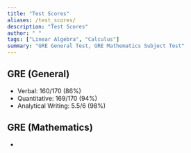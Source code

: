 ```yaml
---
title: "Test Scores"
aliases: /test_scores/
description: "Test Scores"
author: " "
tags: ["Linear Algebra", "Calculus"]
summary: "GRE General Test, GRE Mathematics Subject Test" 
---
```


## GRE (General)
+ Verbal: 160/170 (86%)
+ Quantitative: 169/170 (94%)
+ Analytical Writing: 5.5/6 (98%)

## GRE (Mathematics)
+ 
